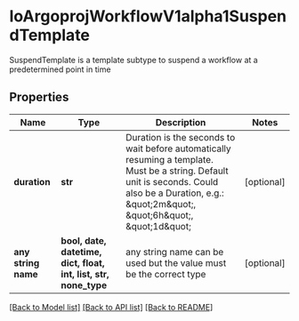 # IoArgoprojWorkflowV1alpha1SuspendTemplate

SuspendTemplate is a template subtype to suspend a workflow at a predetermined point in time

## Properties
Name | Type | Description | Notes
------------ | ------------- | ------------- | -------------
**duration** | **str** | Duration is the seconds to wait before automatically resuming a template. Must be a string. Default unit is seconds. Could also be a Duration, e.g.: \&quot;2m\&quot;, \&quot;6h\&quot;, \&quot;1d\&quot; | [optional]  
**any string name** | **bool, date, datetime, dict, float, int, list, str, none_type** | any string name can be used but the value must be the correct type | [optional]

[[Back to Model list]](../README.md#documentation-for-models) [[Back to API list]](../README.md#documentation-for-api-endpoints) [[Back to README]](../README.md)


